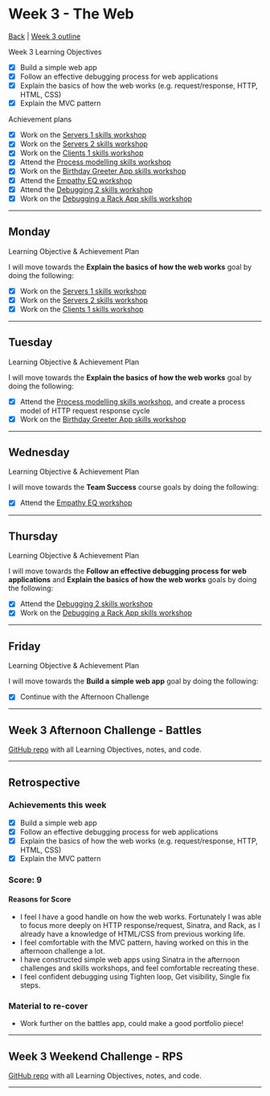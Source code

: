 # Week 3 - The Web

[Back](README.md) | [Week 3 outline](https://github.com/makersacademy/course/blob/master/week_outlines.md#week-3)

Week 3 Learning Objectives

- [x] Build a simple web app
- [x] Follow an effective debugging process for web applications
- [x] Explain the basics of how the web works (e.g. request/response, HTTP, HTML, CSS)
- [x] Explain the MVC pattern

Achievement plans

- [x] Work on the [Servers 1 skills workshop]
- [x] Work on the [Servers 2 skills workshop]
- [x] Work on the [Clients 1 skills workshop]
- [x] Attend the [Process modelling skills workshop]
- [x] Work on the [Birthday Greeter App skills workshop]
- [x] Attend the [Empathy EQ workshop]
- [x] Attend the [Debugging 2 skills workshop]
- [x] Work on the [Debugging a Rack App skills workshop]

---

## Monday

Learning Objective & Achievement Plan

I will move towards the **Explain the basics of how the web works** goal by doing the following:

- [x] Work on the [Servers 1 skills workshop]
- [x] Work on the [Servers 2 skills workshop]
- [x] Work on the [Clients 1 skills workshop]

---

## Tuesday

Learning Objective & Achievement Plan

I will move towards the **Explain the basics of how the web works** goal by doing the following:

- [x] Attend the [Process modelling skills workshop], and create a process model of HTTP request response cycle
- [x] Work on the [Birthday Greeter App skills workshop]

---

## Wednesday

Learning Objective & Achievement Plan

I will move towards the **Team Success** course goals by doing the following:

- [x] Attend the [Empathy EQ workshop]

---

## Thursday

Learning Objective & Achievement Plan

I will move towards the **Follow an effective debugging process for web applications** and **Explain the basics of how the web works** goals by doing the following:

- [x] Attend the [Debugging 2 skills workshop]
- [x] Work on the [Debugging a Rack App skills workshop]

---

## Friday

Learning Objective & Achievement Plan

I will move towards the **Build a simple web app** goal by doing the following:

- [x] Continue with the Afternoon Challenge

---

## Week 3 Afternoon Challenge - Battles

[GitHub repo](https://github.com/hturnbull93/battles) with all Learning Objectives, notes, and code.

---

## Retrospective

### Achievements this week

- [x] Build a simple web app
- [x] Follow an effective debugging process for web applications
- [x] Explain the basics of how the web works (e.g. request/response, HTTP, HTML, CSS)
- [x] Explain the MVC pattern

### Score: 9

#### Reasons for Score

- I feel I have a good handle on how the web works. Fortunately I was able to focus more deeply on HTTP response/request, Sinatra, and Rack, as I already have a knowledge of HTML/CSS from previous working life.
- I feel comfortable with the  MVC pattern, having worked on this in the afternoon challenge a lot.
- I have constructed simple web apps using Sinatra in the afternoon challenges and skills workshops, and feel comfortable recreating these.
- I feel confident debugging using Tighten loop, Get visibility, Single fix steps.

### Material to re-cover

- Work further on the battles app, could make a good portfolio piece!

---

## Week 3 Weekend Challenge - RPS

[GitHub repo](https://github.com/hturnbull93/rps-challenge) with all Learning Objectives, notes, and code.

---

<!-- Links -->

<!-- From Week 1 -->

[First day intro]: Intro_first_day.md
[TDD process skills workshop]: ../skills_workshops/TDD_process.md
[Debugging skills workshop]: ../skills_workshops/debugging.md
[Mocking skills workshop]: ../skills_workshops/mocking.md
[Test Driving practical]: ../skills_workshops/test_driving_practice.md

<!-- From week 2 -->

[Code Review skills workshop]: ../skills_workshops/code_review.md
[Process Review workshop]: ../process_workshop.md 
[Domain Modelling skills workshop]: ../skills_workshops/domain_modelling.md
[Feedback EQ workshop]: ../skills_workshops/feedback.md
[Mocking with RSpec practical]: ../skills_workshops/mocking_with_rspec.md
[Refactoring skills workshop]: ../skills_workshops/refactoring.md
[Concretes and Abstracts skills workshop]: ../skills_workshops/concretes_and_abstracts.md
[Delegation skills workshop]: ../skills_workshops/delegation.md

<!-- New in Week 3 -->

[Servers 1 skills workshop]: ../skills_workshops/servers_1.md
[Servers 2 skills workshop]: ../skills_workshops/servers_2.md
[Clients 1 skills workshop]: ../skills_workshops/clients_1.md
[Process modelling skills workshop]: ../skills_workshops/http_modelling.md
[Birthday Greeter App skills workshop]: ../skills_workshops/birthday_greeter_app.md
[Empathy EQ workshop]: ../skills_workshops/empathy.md
[Debugging 2 skills workshop]: ../skills_workshops/debugging_2.md
[Debugging a Rack App skills workshop]: ../skills_workshops/debugging_a_rack_app.md

